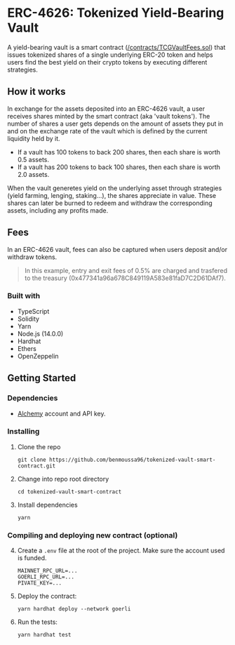 # ERC-4626: Tokenized Yield-Bearing Vault

A yield-bearing vault is a smart contract ([/contracts/TCGVaultFees.sol](https://github.com/benmoussa96/tokenized-vault-smart-contract/blob/master/contracts/TCGVaultFees.sol)) that issues tokenized shares of a single underlying ERC-20 token and helps users find the best yield on their crypto tokens by executing different strategies.

## How it works

In exchange for the assets deposited into an ERC-4626 vault, a user receives shares minted by the smart contract (aka 'vault tokens'). The number of shares a user gets depends on the amount of assets they put in and on the exchange rate of the vault which is defined by the current liquidity held by it.

- If a vault has 100 tokens to back 200 shares, then each share is worth 0.5 assets.
- If a vault has 200 tokens to back 100 shares, then each share is worth 2.0 assets.

When the vault generetes yield on the underlying asset through strategies (yield farming, lenging, staking...), the shares appreciate in value. These shares can later be burned to redeem and withdraw the corresponding assets, including any profits made.

## Fees

In an ERC-4626 vault, fees can also be captured when users deposit and/or withdraw tokens.

> In this example, entry and exit fees of 0.5% are charged and trasfered to the treasury (0x477341a96a678C849119A583e81faD7C2D61DAf7).

### Built with

- TypeScript
- Solidity
- Yarn
- Node.js (14.0.0)
- Hardhat
- Ethers
- OpenZeppelin

## Getting Started

### Dependencies

- [Alchemy](https://alchemy.com) account and API key.

### Installing

1. Clone the repo

   ```
   git clone https://github.com/benmoussa96/tokenized-vault-smart-contract.git
   ```

2. Change into repo root directory

   ```
   cd tokenized-vault-smart-contract
   ```

3. Install dependencies

   ```
   yarn
   ```

### Compiling and deploying new contract (optional)

4.  Create a `.env` file at the root of the project. Make sure the account used is funded.

    ```
    MAINNET_RPC_URL=...
    GOERLI_RPC_URL=...
    PIVATE_KEY=...
    ```

5.  Deploy the contract:

    ```
    yarn hardhat deploy --network goerli
    ```

6.  Run the tests:

    ```
    yarn hardhat test
    ```
